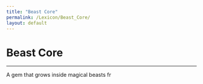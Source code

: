 ```yaml
---
title: "Beast Core"
permalink: /Lexicon/Beast_Core/
layout: default
---
```

# Beast Core
---
A gem that grows inside magical beasts fr